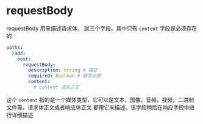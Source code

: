 # requestBody

requestBody 用来描述请求体， 就三个字段。其中只有 `content` 字段是必须存在的

```yaml
paths:
  /add:
    post:
      requestBody:
        description: string # 描述
        required: boolean # 是否必要
        content:
          # content 请求正文
```

这个 `content` 指的是一个媒体类型，它可以是文本，图像，音频，视频，二进制文件等。请求体正文或者响应体正文 都用它来描述。该字段稍后在响应字段中进行详细描述 

